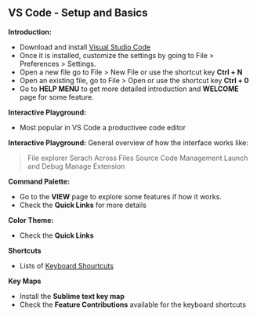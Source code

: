 ## VS Code - Setup and Basics ##

**Introduction:**
- Download and install [Visual Studio Code](https://code.visualstudio.com/) 
- Once it is installed, customize the settings by going to File > Preferences > Settings.
- Open a new file go to File > New File or use the shortcut key **Ctrl + N**
- Open an existing file, go to File > Open or use the shortcut key **Ctrl + 0**
- Go to **HELP MENU** to get more detailed introduction and **WELCOME** page for some feature.


**Interactive Playground:**
- Most popular in VS Code a productivee code editor

**Interactive Playground:**
General overview of how the interface works like:
   > File explorer
   > Serach Across Files
   > Source Code Management
   > Launch and Debug
   > Manage Extension
  
  **Command Palette:**
  - Go to the **VIEW** page to explore some features if how it works.
  - Check the **Quick Links** for more details

 **Color Theme:**
 - Check the **Quick Links** 

**Shortcuts**
- Lists of [Keyboard Shourtcuts](https://code.visualstudio.com/shortcuts/keyboard-shortcuts-windows.pdf)

**Key Maps**
- Install the **Sublime text key map**
- Check the **Feature Contributions** available for the keyboard shortcuts 


  
